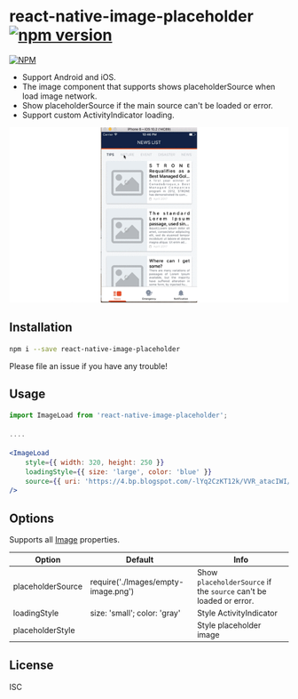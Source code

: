# react-native-image-placeholder  [![npm version](https://badge.fury.io/js/react-native-image-placeholder.svg)](https://badge.fury.io/js/react-native-image-placeholder)

[![NPM](https://nodei.co/npm/react-native-image-placeholder.png?downloads=true)](https://nodei.co/npm/react-native-image-placeholder/)

- Support Android and iOS.
- The image component that supports shows placeholderSource when load image network.
- Show placeholderSource if the main source can't be loaded or error.
- Support custom ActivityIndicator loading.

![Sample](screenshot.gif)

## Installation

```bash
npm i --save react-native-image-placeholder
```

Please file an issue if you have any trouble!


## Usage

```jsx
import ImageLoad from 'react-native-image-placeholder';

....

<ImageLoad
    style={{ width: 320, height: 250 }}
    loadingStyle={{ size: 'large', color: 'blue' }}
    source={{ uri: 'https://4.bp.blogspot.com/-lYq2CzKT12k/VVR_atacIWI/AAAAAAABiwk/ZDXJa9dhUh8/s0/Convict_Lake_Autumn_View_uhd.jpg' }}
/>
```
## Options
Supports all [Image](https://facebook.github.io/react-native/docs/images.html) properties.

Option |Default |Info
------ |---- |----
placeholderSource |require('./Images/empty-image.png') |Show `placeholderSource` if the `source` can't be loaded or error.
loadingStyle |size: 'small'; color: 'gray' | Style ActivityIndicator
placeholderStyle | | Style placeholder image

## License

ISC

